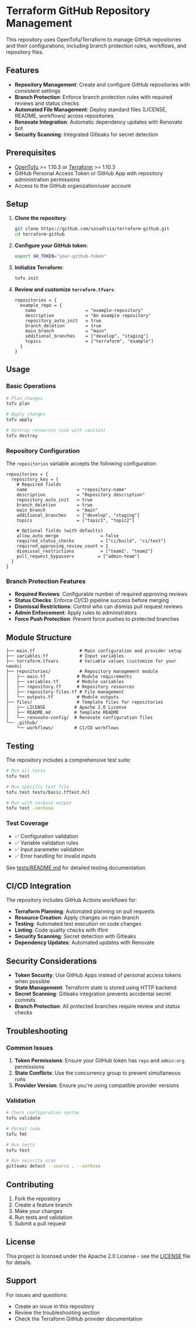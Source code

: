 # Terraform GitHub Repository Management

This repository uses OpenTofu/Terraform to manage GitHub repositories and their configurations, including branch protection rules, workflows, and repository files.

## Features

- **Repository Management**: Create and configure GitHub repositories with consistent settings
- **Branch Protection**: Enforce branch protection rules with required reviews and status checks
- **Automated File Management**: Deploy standard files (LICENSE, README, workflows) across repositories
- **Renovate Integration**: Automatic dependency updates with Renovate bot
- **Security Scanning**: Integrated Gitleaks for secret detection

## Prerequisites

- [OpenTofu](https://opentofu.org/) >= 1.10.3 or [Terraform](https://www.terraform.io/) >= 1.10.3
- GitHub Personal Access Token or GitHub App with repository administration permissions
- Access to the GitHub organization/user account

## Setup

1. **Clone the repository**:
   ```bash
   git clone https://github.com/sosadtsia/terraform-github.git
   cd terraform-github
   ```

2. **Configure your GitHub token**:
   ```bash
   export GH_TOKEN="your-github-token"
   ```

3. **Initialize Terraform**:
   ```bash
   tofu init
   ```

4. **Review and customize `terraform.tfvars`**:
   ```hcl
   repositories = {
     example_repo = {
       name                   = "example-repository"
       description            = "An example repository"
       repository_auto_init   = true
       branch_deletion        = true
       main_branch            = "main"
       additional_branches    = ["develop", "staging"]
       topics                 = ["terraform", "example"]
     }
   }
   ```

## Usage

### Basic Operations

```bash
# Plan changes
tofu plan

# Apply changes
tofu apply

# Destroy resources (use with caution)
tofu destroy
```

### Repository Configuration

The `repositories` variable accepts the following configuration:

```hcl
repositories = {
  repository_key = {
    # Required fields
    name                   = "repository-name"
    description            = "Repository description"
    repository_auto_init   = true
    branch_deletion        = true
    main_branch            = "main"
    additional_branches    = ["develop", "staging"]
    topics                 = ["topic1", "topic2"]

    # Optional fields (with defaults)
    allow_auto_merge                = false
    required_status_checks          = ["ci/build", "ci/test"]
    required_approving_review_count = 1
    dismissal_restrictions          = ["team1", "team2"]
    pull_request_bypassers         = ["admin-team"]
  }
}
```

### Branch Protection Features

- **Required Reviews**: Configurable number of required approving reviews
- **Status Checks**: Enforce CI/CD pipeline success before merging
- **Dismissal Restrictions**: Control who can dismiss pull request reviews
- **Admin Enforcement**: Apply rules to administrators
- **Force Push Protection**: Prevent force pushes to protected branches

## Module Structure

```
├── main.tf                 # Main configuration and provider setup
├── variables.tf            # Input variables
├── terraform.tfvars        # Variable values (customize for your needs)
├── repositories/           # Repository management module
│   ├── main.tf            # Module requirements
│   ├── variables.tf       # Module variables
│   ├── repository.tf      # Repository resources
│   ├── repository-files.tf # File management
│   └── outputs.tf         # Module outputs
├── files/                 # Template files for repositories
│   ├── LICENSE           # Apache 2.0 License
│   ├── README.md         # Template README
│   └── renovate-config/  # Renovate configuration files
└── .github/
    └── workflows/        # CI/CD workflows
```

## Testing

The repository includes a comprehensive test suite:

```bash
# Run all tests
tofu test

# Run specific test file
tofu test tests/basic.tftest.hcl

# Run with verbose output
tofu test -verbose
```

### Test Coverage

- ✅ Configuration validation
- ✅ Variable validation rules
- ✅ Input parameter validation
- ✅ Error handling for invalid inputs

See [tests/README.md](tests/README.md) for detailed testing documentation.

## CI/CD Integration

The repository includes GitHub Actions workflows for:

- **Terraform Planning**: Automated planning on pull requests
- **Resource Creation**: Apply changes on main branch
- **Testing**: Automated test execution on code changes
- **Linting**: Code quality checks with tflint
- **Security Scanning**: Secret detection with Gitleaks
- **Dependency Updates**: Automated updates with Renovate

## Security Considerations

- **Token Security**: Use GitHub Apps instead of personal access tokens when possible
- **State Management**: Terraform state is stored using HTTP backend
- **Secret Scanning**: Gitleaks integration prevents accidental secret commits
- **Branch Protection**: All protected branches require review and status checks

## Troubleshooting

### Common Issues

1. **Token Permissions**: Ensure your GitHub token has `repo` and `admin:org` permissions
2. **State Conflicts**: Use the concurrency group to prevent simultaneous runs
3. **Provider Version**: Ensure you're using compatible provider versions

### Validation

```bash
# Check configuration syntax
tofu validate

# Format code
tofu fmt

# Run tests
tofu test

# Run security scan
gitleaks detect --source . --verbose
```

## Contributing

1. Fork the repository
2. Create a feature branch
3. Make your changes
4. Run tests and validation
5. Submit a pull request

## License

This project is licensed under the Apache 2.0 License - see the [LICENSE](LICENSE) file for details.

## Support

For issues and questions:
- Create an issue in this repository
- Review the troubleshooting section
- Check the Terraform GitHub provider documentation

